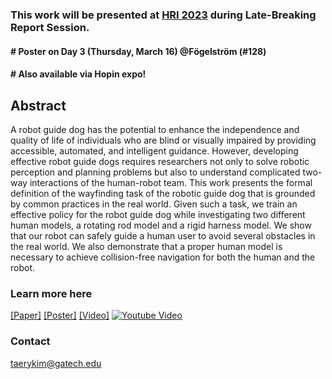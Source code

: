 ### This work will be presented at [HRI 2023](https://humanrobotinteraction.org/2023) during Late-Breaking Report Session. 
#### # Poster on Day 3 (Thursday, March 16) @Fögelström (#128)
#### # Also available via Hopin expo!

## Abstract
A robot guide dog has the potential to enhance the independence and quality of life of individuals who are blind or visually impaired by providing accessible, automated, and intelligent guidance. However, developing effective robot guide dogs requires researchers not only to solve robotic perception and planning problems but also to understand complicated two-way interactions of the human-robot team. This work presents the formal definition of the wayfinding task of the robotic guide dog that is grounded by common practices in the real world. Given such a task, we train an effective policy for the robot guide dog while investigating two different human models, a rotating rod model and a rigid harness model. We show that our robot can safely guide a human user to avoid several obstacles in the real world. We also demonstrate that a proper human model is necessary to achieve collision-free navigation for both the human and the robot.

### Learn more here
[\[Paper\]](https://dl.acm.org/doi/10.1145/3568294.3580076)
[\[Poster\]](/hri23lbr-guidedog/docs/assets/hri2023-guidedog-poster.pdf)
[\[Video\]](https://www.youtube.com/watch?v=8W0QKgvHV1M&feature=youtu.be)
[![Youtube Video](https://img.youtube.com/vi/8W0QKgvHV1M/0.jpg)](https://www.youtube.com/watch?v=8W0QKgvHV1M)
<!-- [\[Video\]](/mlcd22-gnn4robots/docs/assets/icml22-mlcd-gnnrobot.mp4) -->
<!-- ![GIF](/mlcd22-gnn4robots/docs/assets/hri23lbr-guidedog-gif.gif) -->

### Contact
[taerykim@gatech.edu](mailto:taerykim@gatech.edu)
